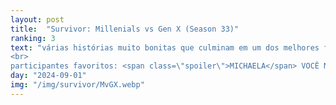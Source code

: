 ```yaml
---
layout: post
title:  "Survivor: Millenials vs Gen X (Season 33)"
ranking: 3
text: "várias histórias muito bonitas que culminam em um dos melhores finales que eu vi até agora<br>
<br>
participantes favoritos: <span class=\"spoiler\">MICHAELA</span> VOCÊ MERECECIA MUITO MAIS, <span class=\"spoiler\">adam</span>, <span class=\"spoiler\">david</span>, <span class=\"spoiler\">jay</span>, e <span class=\"spoiler\">zeke</span>"
day: "2024-09-01"
img: "/img/survivor/MvGX.webp"
---
```

